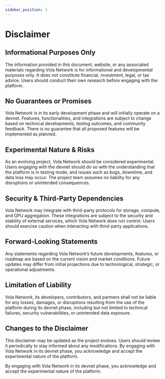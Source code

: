 ```yaml
---
sidebar_position: 3
---
```


# Disclaimer

## Informational Purposes Only

The information provided in this document, website, or any associated materials regarding Vola Network is for informational and developmental purposes only. It does not constitute financial, investment, legal, or tax advice. Users should conduct their own research before engaging with the platform.

## No Guarantees or Promises

Vola Network is in its early development phase and will initially operate on a devnet. Features, functionalities, and integrations are subject to change based on technical developments, testing outcomes, and community feedback. There is no guarantee that all proposed features will be implemented as planned.

## Experimental Nature & Risks

As an evolving project, Vola Network should be considered experimental. Users engaging with the devnet should do so with the understanding that the platform is in testing mode, and issues such as bugs, downtime, and data loss may occur. The project team assumes no liability for any disruptions or unintended consequences.

## Security & Third-Party Dependencies

Vola Network may integrate with third-party protocols for storage, compute, and GPU aggregation. These integrations are subject to the security and stability of external services, which Vola Network does not control. Users should exercise caution when interacting with third-party applications.

## Forward-Looking Statements

Any statements regarding Vola Network’s future developments, features, or roadmap are based on the current vision and market conditions. Future updates may differ from initial projections due to technological, strategic, or operational adjustments.

## Limitation of Liability

Vola Network, its developers, contributors, and partners shall not be liable for any losses, damages, or disruptions resulting from the use of the platform during its devnet phase, including but not limited to technical failures, security vulnerabilities, or unintended data exposure.

## Changes to the Disclaimer

This disclaimer may be updated as the project evolves. Users should review it periodically to stay informed about any modifications.
By engaging with Vola Network in its devnet phase, you acknowledge and accept the experimental nature of the platform.

By engaging with Vola Network in its devnet phase, you acknowledge and accept the experimental nature of the platform.
